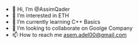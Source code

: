 - 👋 Hi, I’m @AssimQader
- 👀 I’m interested in ETH
- 🌱 I’m currently learning C++ Basics
- 💞️ I’m looking to collaborate on Goolge Company
- 📫 How to reach me asem.adel00@gmail.com

<!---
AssimQader/AssimQader is a ✨ special ✨ repository because its `README.md` (this file) appears on your GitHub profile.
You can click the Preview link to take a look at your changes.
--->
